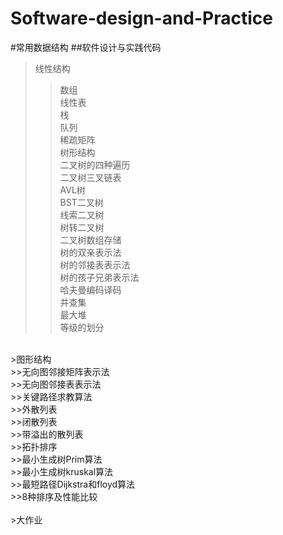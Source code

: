 # Software-design-and-Practice 
#常用数据结构
##软件设计与实践代码
>线性结构<br>
>>数组 <br>
>>线性表  <br>
>>栈 <br>
>>队列 <br>
>>稀疏矩阵 <br>
>树形结构<br>
>>二叉树的四种遍历<br>
>>二叉树三叉链表<br>
>>AVL树<br>
>>BST二叉树<br>
>>线索二叉树<br>
>>树转二叉树<br>
>>二叉树数组存储<br>
>>树的双亲表示法<br>
>>树的邻接表表示法<br>
>>树的孩子兄弟表示法<br>
>>哈夫曼编码译码<br>
>>并查集<br>
>>最大堆<br>
>>等级的划分<br>
<br>
>图形结构<br>
>>无向图邻接矩阵表示法<br>
>>无向图邻接表表示法<br>
>>关键路径求教算法<br>
>>外散列表<br>
>>闭散列表<br>
>>带溢出的散列表<br>
>>拓扑排序<br>
>>最小生成树Prim算法<br>
>>最小生成树kruskal算法<br>
>>最短路径Dijkstra和floyd算法<br>
>>8种排序及性能比较<br>
<br>
>大作业<br>
